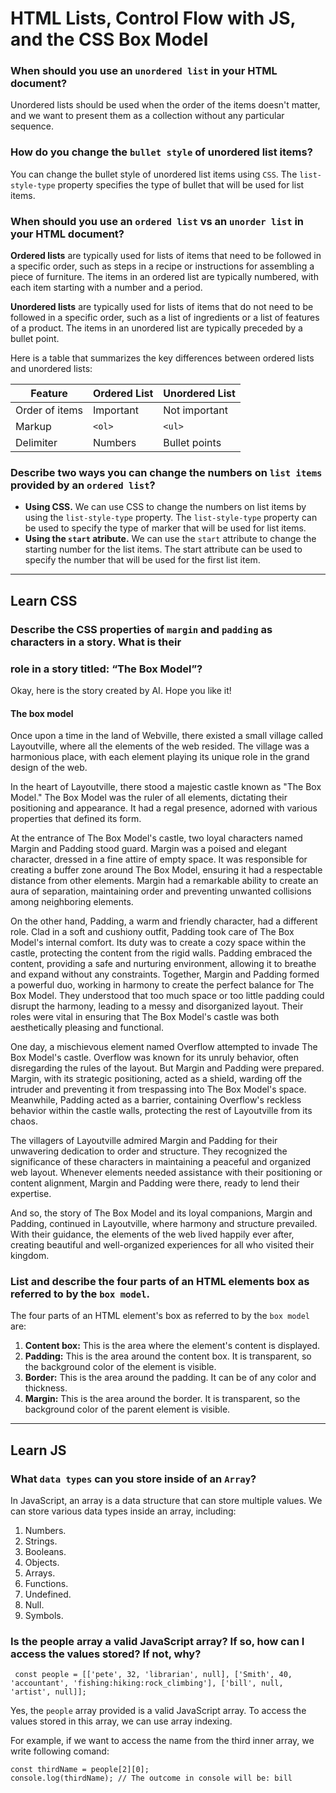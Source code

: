 # HTML Lists, Control Flow with JS, and the CSS Box Model

### When should you use an `unordered list` in your HTML document?

Unordered lists should be used when the order of the items doesn't matter, and 
we want to present them as a collection without any particular sequence.

### How do you change the `bullet style` of unordered list items?

You can change the bullet style of unordered list items using `CSS`. The `list-style-type` 
property specifies the type of bullet that will be used for list items.

### When should you use an `ordered list` vs an `unorder list` in your HTML document?

**Ordered lists** are typically used for lists of items that need to be followed in a specific 
order, such as steps in a recipe or instructions for assembling a piece of furniture. The 
items in an ordered list are typically numbered, with each item starting with a number 
and a period.

**Unordered lists** are typically used for lists of items that do not need to be followed in a 
specific order, such as a list of ingredients or a list of features of a product. The items 
in an unordered list are typically preceded by a bullet point.

Here is a table that summarizes the key differences between ordered lists and unordered lists:

| Feature            | Ordered List | Unordered List |
|--------------------|--------------|----------------|
| Order of items     | Important    | Not important  |
| Markup             | `<ol>`       | `<ul>`         |
| Delimiter          | Numbers      | Bullet points  |

### Describe two ways you can change the numbers on `list items` provided by an `ordered list`?

* **Using CSS.** We can use CSS to change the numbers on list items by using the `list-style-type` 
  property. The `list-style-type` property can be used to specify the type of marker that will be 
  used for list items.
* **Using the `start` atribute.** We can use the `start` attribute to change the starting number for 
  the list items. The start attribute can be used to specify the number that will be used for the 
  first list item.

***

## Learn CSS

### Describe the CSS properties of `margin` and `padding` as characters in a story. What is their 
### role in a story titled: “The Box Model”?

Okay, here is the story created by AI. Hope you like it! 

#### The box model

Once upon a time in the land of Webville, there existed a small village called Layoutville, where 
all the elements of the web resided. The village was a harmonious place, with each element playing 
its unique role in the grand design of the web.

In the heart of Layoutville, there stood a majestic castle known as "The Box Model." The Box Model 
was the ruler of all elements, dictating their positioning and appearance. It had a regal presence, 
adorned with various properties that defined its form.

At the entrance of The Box Model's castle, two loyal characters named Margin and Padding stood guard. 
Margin was a poised and elegant character, dressed in a fine attire of empty space. It was responsible 
for creating a buffer zone around The Box Model, ensuring it had a respectable distance from other 
elements. Margin had a remarkable ability to create an aura of separation, maintaining order and 
preventing unwanted collisions among neighboring elements.

On the other hand, Padding, a warm and friendly character, had a different role. Clad in a soft and 
cushiony outfit, Padding took care of The Box Model's internal comfort. Its duty was to create a cozy 
space within the castle, protecting the content from the rigid walls. Padding embraced the content, 
providing a safe and nurturing environment, allowing it to breathe and expand without any constraints.
Together, Margin and Padding formed a powerful duo, working in harmony to create the perfect balance 
for The Box Model. They understood that too much space or too little padding could disrupt the 
harmony, leading to a messy and disorganized layout. Their roles were vital in ensuring that 
The Box Model's castle was both aesthetically pleasing and functional.

One day, a mischievous element named Overflow attempted to invade The Box Model's castle. Overflow 
was known for its unruly behavior, often disregarding the rules of the layout. But Margin and Padding 
were prepared. Margin, with its strategic positioning, acted as a shield, warding off the intruder 
and preventing it from trespassing into The Box Model's space. Meanwhile, Padding acted as a barrier, 
containing Overflow's reckless behavior within the castle walls, protecting the rest of Layoutville 
from its chaos.

The villagers of Layoutville admired Margin and Padding for their unwavering dedication to order and 
structure. They recognized the significance of these characters in maintaining a peaceful and 
organized web layout. Whenever elements needed assistance with their positioning or content alignment, 
Margin and Padding were there, ready to lend their expertise.

And so, the story of The Box Model and its loyal companions, Margin and Padding, continued in 
Layoutville, where harmony and structure prevailed. With their guidance, the elements of the web 
lived happily ever after, creating beautiful and well-organized experiences for all who visited their 
kingdom.

### List and describe the four parts of an HTML elements box as referred to by the `box model`.

The four parts of an HTML element's box as referred to by the `box model` are:

1. **Content box:** This is the area where the element's content is displayed.
2. **Padding:** This is the area around the content box. It is transparent, so the background color of the 
   element is visible.
3. **Border:** This is the area around the padding. It can be of any color and thickness.
4. **Margin:** This is the area around the border. It is transparent, so the background color of the parent 
   element is visible.

***

## Learn JS

### What `data types` can you store inside of an `Array`?

In JavaScript, an array is a data structure that can store multiple values. We can store various data types 
inside an array, including:

1. Numbers.
2. Strings.
3. Booleans.
4. Objects.
5. Arrays.
6. Functions.
7. Undefined.
8. Null.
9. Symbols.

### Is the people array a valid JavaScript array? If so, how can I access the values stored? If not, why?

```
 const people = [['pete', 32, 'librarian', null], ['Smith', 40, 'accountant', 'fishing:hiking:rock_climbing'], ['bill', null, 'artist', null]];

 ```

 Yes, the `people` array provided is a valid JavaScript array. To access the values stored in this array, 
 we can use array indexing.

 For example, if we want to access the name from the third inner array, we write following comand:

```
const thirdName = people[2][0];
console.log(thirdName); // The outcome in console will be: bill

```